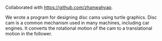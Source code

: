 Collaborated with https://github.com/zhanwahyap.

We wrote a program for designing disc cams using turtle graphics. Disc cam is a common mechanism used in many machines, including car engines. It converts the rotational motion of the cam to a translational motion in the follower.

